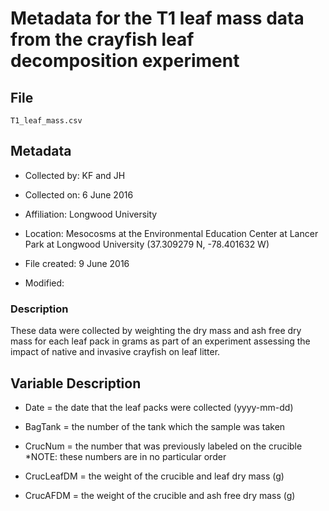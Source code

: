 # Metadata for the T1 leaf mass data from the crayfish leaf decomposition experiment

## File 

`T1_leaf_mass.csv`

## Metadata

* Collected by: KF and JH

* Collected on: 6 June 2016

* Affiliation: Longwood University

* Location: Mesocosms at the Environmental Education Center at Lancer Park at Longwood University (37.309279 N, -78.401632 W) 

* File created: 9 June 2016

* Modified: 

### Description

These data were collected by weighting the dry mass and ash free dry mass for each leaf pack in grams as part of an experiment assessing the impact of native and invasive crayfish on leaf litter.

## Variable Description 

* Date = the date that the leaf packs were collected (yyyy-mm-dd)

* BagTank = the number of the tank which the sample was taken 

* CrucNum = the number that was previously labeled on the crucible
	*NOTE: these numbers are in no particular order

* CrucLeafDM = the weight of the crucible and leaf dry mass  (g) 

* CrucAFDM = the weight of the crucible and ash free dry mass (g)  